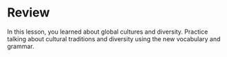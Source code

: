 
# Review

In this lesson, you learned about global cultures and diversity. Practice talking about cultural traditions and diversity using the new vocabulary and grammar.

